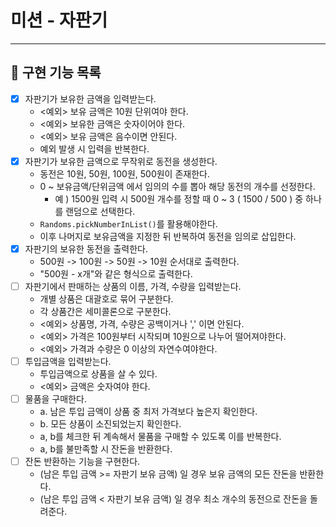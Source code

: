 # 미션 - 자판기

---

## 📑 구현 기능 목록

- [x] 자판기가 보유한 금액을 입력받는다.
    - <예외> 보유 금액은 10원 단위여야 한다.
    - <예외> 보유한 금액은 숫자이어야 한다.
    - <예외> 보유 금액은 음수이면 안된다.
    - 예외 발생 시 입력을 반복한다.
- [x] 자판기가 보유한 금액으로 무작위로 동전을 생성한다.
    - 동전은 10원, 50원, 100원, 500원이 존재한다.
    - 0 ~ 보유금액/단위금액 에서 임의의 수를 뽑아 해당 동전의 개수를 선정한다.
        - 예 ) 1500원 입력 시 500원 개수를 정할 때 0 ~ 3 ( 1500 / 500 ) 중 하나를 랜덤으로 선택한다.
    - `Randoms.pickNumberInList()`를 활용해야한다.
    - 이후 나머지로 보유금액을 지정한 뒤 반복하여 동전을 임의로 삽입한다.
- [x] 자판기의 보유한 동전을 출력한다.
    - 500원 -> 100원 -> 50원 -> 10원 순서대로 출력한다.
    - "500원 - x개"와 같은 형식으로 출력한다.
- [ ] 자판기에서 판매하는 상품의 이름, 가격, 수량을 입력받는다.
    - 개별 상품은 대괄호로 묶어 구분한다.
    - 각 상품간은 세미콜론으로 구분한다.
    - <예외> 상품명, 가격, 수량은 공백이거나 ',' 이면 안된다.
    - <예외> 가격은 100원부터 시작되며 10원으로 나누어 떨어져야한다.
    - <예외> 가격과 수량은 0 이상의 자연수여야한다.
- [ ] 투입금액을 입력받는다.
    - 투입금액으로 상품을 살 수 있다.
    - <예외> 금액은 숫자여야 한다.
- [ ] 물품을 구매한다.
    - a. 남은 투입 금액이 상품 중 최저 가격보다 높은지 확인한다.
    - b. 모든 상품이 소진되었는지 확인한다.
    - a, b를 체크한 뒤 계속해서 물품을 구매할 수 있도록 이를 반복한다.
    - a, b를 불만족할 시 잔돈을 반환한다.
- [ ] 잔돈 반환하는 기능을 구현한다.
    - (남은 투입 금액 >= 자판기 보유 금액) 일 경우 보유 금액의 모든 잔돈을 반환한다.
    - (남은 투입 금액 < 자판기 보유 금액) 일 경우 최소 개수의 동전으로 잔돈을 돌려준다.
